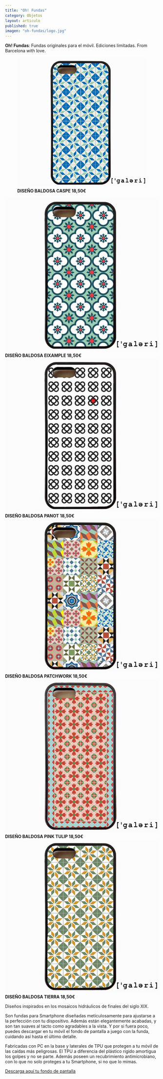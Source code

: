 ```yaml
---
title: "Oh! Fundas"
category: Objetos
layout: articulo
published: true
imagen: "oh-fundas/logo.jpg"
---
```


**Oh! Fundas**: Fundas originales para el móvil. Ediciones limitadas. From Barcelona with love.

<div class="figure-group">
<figure>
	<a href="/images/oh-fundas/caspe.jpg"><img src="/images/oh-fundas/caspe.jpg" alt="image"></a>
	<figcaption><b>DISEÑO BALDOSA CASPE 18,50€</b>
</figure>


</figure>
	<a href="/images/oh-fundas/example.jpg"><img src="/images/oh-fundas/example.jpg" alt="image"></a>
	<figcaption><b>DISEÑO BALDOSA EIXAMPLE 18,50€</b>
</figure>


</figure>	
	<a href="/images/oh-fundas/Panot.jpg"><img src="/images/oh-fundas/Panot.jpg" alt="image"></a>
	<figcaption><b>DISEÑO BALDOSA PANOT 18,50€</b>
</figure>
</div>

<div class="figure-group">
</figure>
	<a href="/images/oh-fundas/patchwork.jpg"><img src="/images/oh-fundas/patchwork.jpg" alt="image"></a>
	<figcaption><b>DISEÑO BALDOSA PATCHWORK 18,50€</b>
</figure>


</figure>
	<a href="/images/oh-fundas/pink-tulip.jpg"><img src="/images/oh-fundas/pink-tulip.jpg" alt="image"></a>
	<figcaption><b>DISEÑO BALDOSA PINK TULIP 18,50€</b>
</figure>


</figure>
	<a href="/images/oh-fundas/tierra.jpg"><img src="/images/oh-fundas/tierra.jpg" alt="image"></a>
	<figcaption><b>DISEÑO BALDOSA TIERRA 18,50€</b>
</figure>
</div>

Diseños inspirados en los mosaicos hidráulicos de finales del siglo XIX.

Son fundas para Smartphone diseñadas meticulosamente para ajustarse a la perfección con tu dispositivo. Además están elegantemente acabadas, y son tan suaves al tacto como agradables a la vista. Y por si fuera poco, puedes descargar en tu móvil el fondo de pantalla a juego con la funda, cuidando así hasta el último detalle.

Fabricadas con PC en la base y laterales de TPU que protegen a tu móvil de las caídas más peligrosas. El TPU a diferencia del plástico rígido amortigua los golpes y no se parte. Además poseen un recubrimiento antimicrobiano, con lo que no solo proteges a tu Smartphone, si no que lo mimas.

[Descarga aquí tu fondo de pantalla](http://www.ohfundas.com/galeribcn-wallpaper/)
